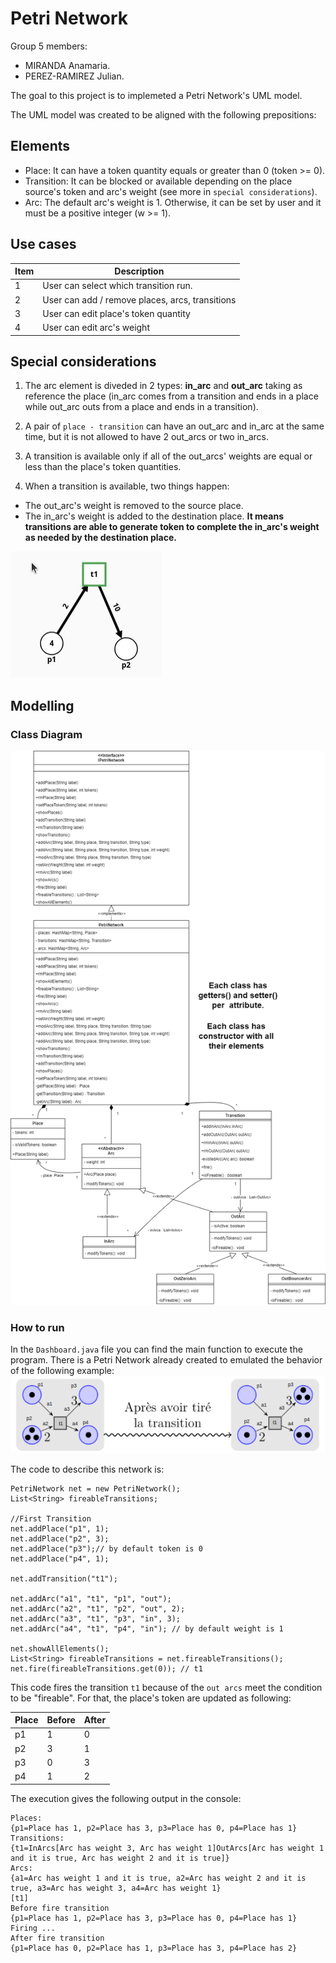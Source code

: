 # Petri Network

Group 5 members:
* MIRANDA Anamaria.
* PEREZ-RAMIREZ Julian.

The goal to this project is to implemeted a Petri Network's UML model.

The UML model was created to be aligned with the following prepositions:

## Elements

- Place: It can have a token quantity equals or greater than 0 (token >= 0). 
- Transition: It can be blocked or available depending on the place source's token and arc's weight (see more in ```special considerations```).  
- Arc: The default arc's weight is 1. Otherwise, it can be set by user and it must be a positive integer (w >= 1).

## Use cases
| Item | Description| 
|-----|-------------|
| 1   | User can select which transition run. |
| 2   | User can add / remove places, arcs, transitions |
| 3   | User can edit place's token quantity |
| 4   | User can edit arc's weight |

## Special considerations

1. The arc element is diveded in 2 types: **in_arc** and **out_arc** taking as reference the place (in_arc comes from a transition and ends in a place while out_arc outs from a place and ends in a transition).

2. A pair of ```place - transition``` can have an out_arc and in_arc at the same time, but it is not allowed to have 2 out_arcs or two in_arcs.

3. A transition is available only if all of the out_arcs' weights are equal or less than the place's token quantities.

4. When a transition is available, two things happen:

- The out_arc's weight is removed to the source place.
- The in_arc's weight is added to the destination place. **It means transitions are able to generate token to complete the in_arc's weight as needed by the destination place.**

![A simple Petri Network example](Docs/petri.gif)

## Modelling

### Class Diagram
![Sequence Diagram](Docs/Modelling/PN_Diagram_Final.png)

### How to run

In the `Dashboard.java` file you can find the main function to execute the program. There is a Petri Network already created to emulated the behavior of the following example:
![PetriNetworkExample](Docs/Example.png)

The code to describe this network is:
```
PetriNetwork net = new PetriNetwork();
List<String> fireableTransitions;
			
//First Transition
net.addPlace("p1", 1);
net.addPlace("p2", 3);
net.addPlace("p3");// by default token is 0
net.addPlace("p4", 1);
			
net.addTransition("t1");
			
net.addArc("a1", "t1", "p1", "out");
net.addArc("a2", "t1", "p2", "out", 2);
net.addArc("a3", "t1", "p3", "in", 3);
net.addArc("a4", "t1", "p4", "in"); // by default weight is 1

net.showAllElements();
List<String> fireableTransitions = net.fireableTransitions();
net.fire(fireableTransitions.get(0)); // t1
```

This code fires the transition `t1` because of the `out arcs` meet the condition to be "fireable". For that, the place's token are updated as following:

|Place|Before|After|
|------|-----|-----|
|p1|1|0|
|p2|3|1|
|p3|0|3|
|p4|1|2|

The execution gives the following output in the console:
```
Places:
{p1=Place has 1, p2=Place has 3, p3=Place has 0, p4=Place has 1}
Transitions:
{t1=InArcs[Arc has weight 3, Arc has weight 1]OutArcs[Arc has weight 1 and it is true, Arc has weight 2 and it is true]}
Arcs:
{a1=Arc has weight 1 and it is true, a2=Arc has weight 2 and it is true, a3=Arc has weight 3, a4=Arc has weight 1}
[t1]
Before fire transition
{p1=Place has 1, p2=Place has 3, p3=Place has 0, p4=Place has 1}
Firing ...
After fire transition
{p1=Place has 0, p2=Place has 1, p3=Place has 3, p4=Place has 2}
```




